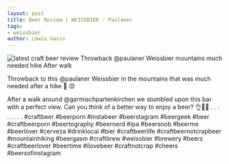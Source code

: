 ```yaml
---
layout: post
title: Beer Review | WEISSBIER - Paulaner
tags:
- weissbier
author: Lewis Gavin
---
```


![latest craft beer review Throwback @paulaner Weissbier mountains much needed hike  After walk](https://instagram.fman1-1.fna.fbcdn.net/vp/165f3e38072bf11c1fe30bccd8ea1889/5C75E3F4/t51.2885-15/sh0.08/e35/s750x750/43778373_171293923816104_2557053420493269885_n.jpg?ig_cache_key=MTg5NzE0NDg4Mzc3NzM5NTQ0Nw%3D%3D.2)

Throwback to this @paulaner Weissbier in the mountains that was much needed after a hike 🗻 😍

After a walk around @garmischpartenkirchen we stumbled upon this bar with a perfect view. Can you think of a better way to enjoy a beer? 👌🙌🍻
.
.
.
.
.
.
.
.
#craftbeer #beerporn #instabeer #beerstagram #beergeek #beer #craftbeerporn #beertography #beernerd #ipa #beersnob #beerme #beerlover #cerveza #drinklocal #bier #craftbeerlife #craftbeernotcrapbeer #mountainhiking #beergasm #craftbrew #weissbier #brewery #beers #craftbeerlover #beertime #ilovebeer #craftnotcrap #cheers #beersofinstagram